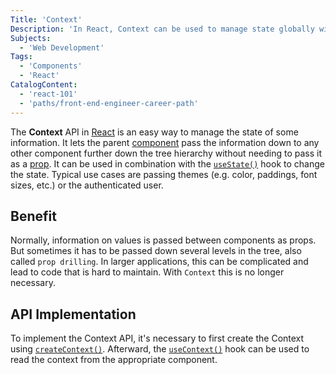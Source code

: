 ```yaml
---
Title: 'Context'
Description: 'In React, Context can be used to manage state globally without the need of prop drilling.'
Subjects:
  - 'Web Development'
Tags:
  - 'Components'
  - 'React'
CatalogContent:
  - 'react-101'
  - 'paths/front-end-engineer-career-path'
---
```


The **Context** API in [React](https://www.codecademy.com/resources/docs/react) is an easy way to manage the state of some information. It lets the parent [component](https://www.codecademy.com/resources/docs/react/components) pass the information down to any other component further down the tree hierarchy without needing to pass it as a [prop](https://www.codecademy.com/resources/docs/react/props). It can be used in combination with the [`useState()`](https://www.codecademy.com/resources/docs/react/hooks/useState) hook to change the state. Typical use cases are passing themes (e.g. color, paddings, font sizes, etc.) or the authenticated user.

## Benefit

Normally, information on values is passed between components as props. But sometimes it has to be passed down several levels in the tree, also called `prop drilling`. In larger applications, this can be complicated and lead to code that is hard to maintain. With `Context` this is no longer necessary.

## API Implementation

To implement the Context API, it's necessary to first create the Context using [`createContext()`](https://www.codecademy.com/resources/docs/react/context/createContext). Afterward, the [`useContext()`](https://www.codecademy.com/resources/docs/react/hooks/useContext) hook can be used to read the context from the appropriate component.
